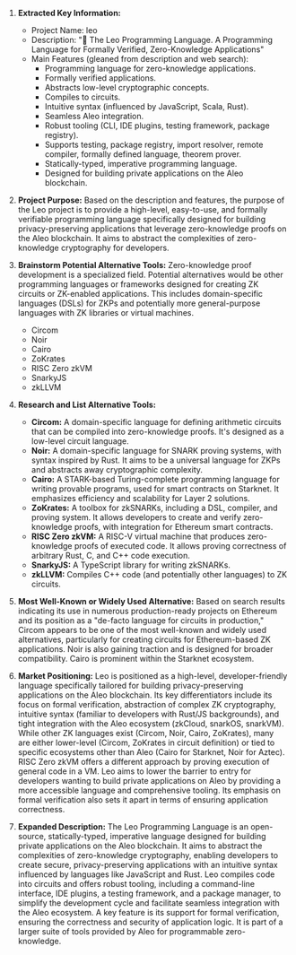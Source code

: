 1.  **Extracted Key Information:**
    *   Project Name: leo
    *   Description: "🦁 The Leo Programming Language. A Programming Language for Formally Verified, Zero-Knowledge Applications"
    *   Main Features (gleaned from description and web search):
        *   Programming language for zero-knowledge applications.
        *   Formally verified applications.
        *   Abstracts low-level cryptographic concepts.
        *   Compiles to circuits.
        *   Intuitive syntax (influenced by JavaScript, Scala, Rust).
        *   Seamless Aleo integration.
        *   Robust tooling (CLI, IDE plugins, testing framework, package registry).
        *   Supports testing, package registry, import resolver, remote compiler, formally defined language, theorem prover.
        *   Statically-typed, imperative programming language.
        *   Designed for building private applications on the Aleo blockchain.

2.  **Project Purpose:** Based on the description and features, the purpose of the Leo project is to provide a high-level, easy-to-use, and formally verifiable programming language specifically designed for building privacy-preserving applications that leverage zero-knowledge proofs on the Aleo blockchain. It aims to abstract the complexities of zero-knowledge cryptography for developers.

3.  **Brainstorm Potential Alternative Tools:** Zero-knowledge proof development is a specialized field. Potential alternatives would be other programming languages or frameworks designed for creating ZK circuits or ZK-enabled applications. This includes domain-specific languages (DSLs) for ZKPs and potentially more general-purpose languages with ZK libraries or virtual machines.

    *   Circom
    *   Noir
    *   Cairo
    *   ZoKrates
    *   RISC Zero zkVM
    *   SnarkyJS
    *   zkLLVM

4.  **Research and List Alternative Tools:**

    *   **Circom:** A domain-specific language for defining arithmetic circuits that can be compiled into zero-knowledge proofs. It's designed as a low-level circuit language.
    *   **Noir:** A domain-specific language for SNARK proving systems, with syntax inspired by Rust. It aims to be a universal language for ZKPs and abstracts away cryptographic complexity.
    *   **Cairo:** A STARK-based Turing-complete programming language for writing provable programs, used for smart contracts on Starknet. It emphasizes efficiency and scalability for Layer 2 solutions.
    *   **ZoKrates:** A toolbox for zkSNARKs, including a DSL, compiler, and proving system. It allows developers to create and verify zero-knowledge proofs, with integration for Ethereum smart contracts.
    *   **RISC Zero zkVM:** A RISC-V virtual machine that produces zero-knowledge proofs of executed code. It allows proving correctness of arbitrary Rust, C, and C++ code execution.
    *   **SnarkyJS:** A TypeScript library for writing zkSNARKs.
    *   **zkLLVM:** Compiles C++ code (and potentially other languages) to ZK circuits.

5.  **Most Well-Known or Widely Used Alternative:** Based on search results indicating its use in numerous production-ready projects on Ethereum and its position as a "de-facto language for circuits in production," Circom appears to be one of the most well-known and widely used alternatives, particularly for creating circuits for Ethereum-based ZK applications. Noir is also gaining traction and is designed for broader compatibility. Cairo is prominent within the Starknet ecosystem.

6.  **Market Positioning:** Leo is positioned as a high-level, developer-friendly language specifically tailored for building privacy-preserving applications on the Aleo blockchain. Its key differentiators include its focus on formal verification, abstraction of complex ZK cryptography, intuitive syntax (familiar to developers with Rust/JS backgrounds), and tight integration with the Aleo ecosystem (zkCloud, snarkOS, snarkVM). While other ZK languages exist (Circom, Noir, Cairo, ZoKrates), many are either lower-level (Circom, ZoKrates in circuit definition) or tied to specific ecosystems other than Aleo (Cairo for Starknet, Noir for Aztec). RISC Zero zkVM offers a different approach by proving execution of general code in a VM. Leo aims to lower the barrier to entry for developers wanting to build private applications on Aleo by providing a more accessible language and comprehensive tooling. Its emphasis on formal verification also sets it apart in terms of ensuring application correctness.

7.  **Expanded Description:** The Leo Programming Language is an open-source, statically-typed, imperative language designed for building private applications on the Aleo blockchain. It aims to abstract the complexities of zero-knowledge cryptography, enabling developers to create secure, privacy-preserving applications with an intuitive syntax influenced by languages like JavaScript and Rust. Leo compiles code into circuits and offers robust tooling, including a command-line interface, IDE plugins, a testing framework, and a package manager, to simplify the development cycle and facilitate seamless integration with the Aleo ecosystem. A key feature is its support for formal verification, ensuring the correctness and security of application logic. It is part of a larger suite of tools provided by Aleo for programmable zero-knowledge.